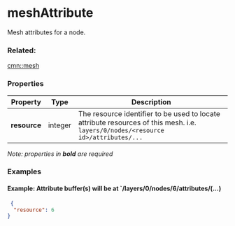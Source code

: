 # meshAttribute

Mesh attributes for a node.

### Related:

[cmn::mesh](mesh.cmn.md)
### Properties

| Property | Type | Description |
| --- | --- | --- |
| **resource** | integer | The resource identifier to be used to locate attribute resources of this mesh. i.e. `layers/0/nodes/<resource id>/attributes/...` |

*Note: properties in **bold** are required*

### Examples 

#### Example: Attribute buffer(s) will be at `/layers/0/nodes/6/attributes/(...) 

```json
 {
  "resource": 6
} 
```

